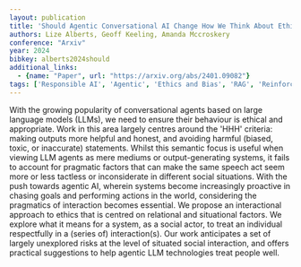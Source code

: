 ```yaml
---
layout: publication
title: 'Should Agentic Conversational AI Change How We Think About Ethics? Characterising An Interactional Ethics Centred On Respect'
authors: Lize Alberts, Geoff Keeling, Amanda Mccroskery
conference: "Arxiv"
year: 2024
bibkey: alberts2024should
additional_links:
  - {name: "Paper", url: "https://arxiv.org/abs/2401.09082"}
tags: ['Responsible AI', 'Agentic', 'Ethics and Bias', 'RAG', 'Reinforcement Learning']
---
```

With the growing popularity of conversational agents based on large language
models (LLMs), we need to ensure their behaviour is ethical and appropriate.
Work in this area largely centres around the 'HHH' criteria: making outputs
more helpful and honest, and avoiding harmful (biased, toxic, or inaccurate)
statements. Whilst this semantic focus is useful when viewing LLM agents as
mere mediums or output-generating systems, it fails to account for pragmatic
factors that can make the same speech act seem more or less tactless or
inconsiderate in different social situations. With the push towards agentic AI,
wherein systems become increasingly proactive in chasing goals and performing
actions in the world, considering the pragmatics of interaction becomes
essential. We propose an interactional approach to ethics that is centred on
relational and situational factors. We explore what it means for a system, as a
social actor, to treat an individual respectfully in a (series of)
interaction(s). Our work anticipates a set of largely unexplored risks at the
level of situated social interaction, and offers practical suggestions to help
agentic LLM technologies treat people well.
